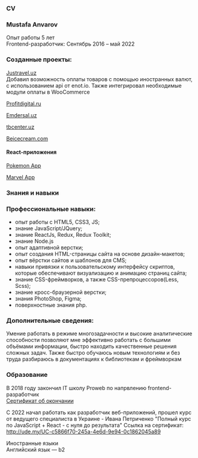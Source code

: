  ### CV
 ### Mustafa Anvarov

Опыт работы 5 лет  
Frontend-разработчик: Сентябрь 2016 – май 2022



### Созданные проекты:

[Justravel.uz](https://www.justravel.uz/)  
Добавил возможность оплаты товаров с помощью иностранных валют, с использованием api от enot.io. Также интегрировал необходимые модули оплаты в WooCommerce

[Profitdigital.ru](https://monachist-misleads.000webhostapp.com)

[Emdersal.uz](https://emdersal.uz/)

[tbcenter.uz](https://tbcenter.uz/)

[Beicecream.com](https://asfalto01.000webhostapp.com)

#### React-приложения

[Pokemon App](https://main--inspiring-khapse-742c2a.netlify.app/)

[Marvel App](https://endearing-chaja-6a6698.netlify.app/)

### Знания и навыки
### Профессиональные навыки:
* опыт работы с HTML5, CSS3, JS;
* знание JavaScript/JQuery;
* знание ReactJs, Redux, Redux Toolkit;
* знание Node.js
* опыт адаптивной верстки;
* опыт создания HTML-страницы сайта на основе дизайн-макетов;
* опыт вёрстки сайтов и шаблонов для CMS;
* навыки привязки к пользовательскому интерфейсу скриптов, которые обеспечивают визуализацию и анимацию страниц сайта;
* знание CSS-фреймворков, а также CSS-препроцессоров(Less, Scss);
* знание кросс-браузерной верстки;
* знания PhotoShop, Figma;
* поверхностные знания php.

### Дополнительные сведения:
Умение работать в режиме многозадачности и высокие аналитические способности позволяют мне эффективно работать с большими объёмами информации, быстро находить качественные решения сложных задач. Также быстро обучаюсь новым технологиям и без труда разбираюсь в документациях к библиотекам и фреймворкам

### Образование

В 2018 году закончил IT школу Proweb по напрвлению frontend-разработчик  
[Сертификат об окончании](https://drive.google.com/file/d/1WJmjpZE-NDcUxXdH4Jrvoy5K6C_efqa3/view?usp=sharing)

С 2022 начал работать как разработчик веб-приложений, прошел курс от ведущего специалиста в Украине - Ивана Петриченко "Полный курс по JavaScript + React - с нуля до результата"
Ссылка на сертификат: http://ude.my/UC-c5866f70-245a-4e6d-9e94-0c1862045a89

Иностранные языки  
Английский язык — b2
